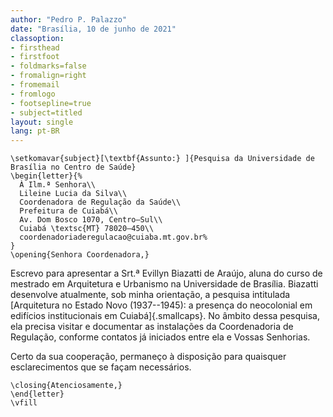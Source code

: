 ```yaml
---
author: "Pedro P. Palazzo"
date: "Brasília, 10 de junho de 2021"
classoption:
- firsthead
- firstfoot
- foldmarks=false
- fromalign=right
- fromemail
- fromlogo
- footsepline=true
- subject=titled
layout: single
lang: pt-BR
---
```


```{=latex}
\setkomavar{subject}[\textbf{Assunto:} ]{Pesquisa da Universidade de Brasília no Centro de Saúde}
\begin{letter}{%
  À Ilm.ª Senhora\\
  Lileine Lucia da Silva\\
  Coordenadora de Regulação da Saúde\\
  Prefeitura de Cuiabá\\
  Av. Dom Bosco 1070, Centro–Sul\\
  Cuiabá \textsc{MT} 78020–450\\
  coordenadoriaderegulacao@cuiaba.mt.gov.br%
}
\opening{Senhora Coordenadora,}
```

Escrevo para apresentar a Srt.ª Evillyn Biazatti de Araújo, aluna do
curso de mestrado em Arquitetura e Urbanismo na Universidade de
Brasília. Biazatti desenvolve atualmente, sob minha orientação, a
pesquisa intitulada [Arquitetura no Estado Novo (1937--1945): a presença
do neocolonial em edifícios institucionais em Cuiabá]{.smallcaps}. No
âmbito dessa pesquisa, ela precisa visitar e documentar as instalações
da Coordenadoria de Regulação, conforme contatos já iniciados entre ela
e Vossas Senhorias.

Certo da sua cooperação, permaneço à disposição para quaisquer
esclarecimentos que se façam necessários.

```{=latex}
\closing{Atenciosamente,}
\end{letter}
\vfill
```
